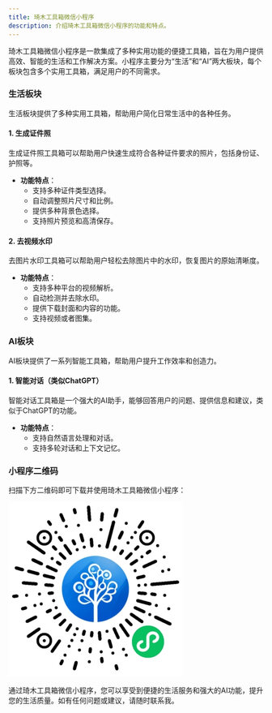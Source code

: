 ```yaml
---
title: 琦木工具箱微信小程序
description: 介绍琦木工具箱微信小程序的功能和特点。
---
```



琦木工具箱微信小程序是一款集成了多种实用功能的便捷工具箱，旨在为用户提供高效、智能的生活和工作解决方案。小程序主要分为“生活”和“AI”两大板块，每个板块包含多个实用工具箱，满足用户的不同需求。

### 生活板块

生活板块提供了多种实用工具箱，帮助用户简化日常生活中的各种任务。

#### 1. 生成证件照

生成证件照工具箱可以帮助用户快速生成符合各种证件要求的照片，包括身份证、护照等。

- **功能特点**：
  - 支持多种证件类型选择。
  - 自动调整照片尺寸和比例。
  - 提供多种背景色选择。
  - 支持照片预览和高清保存。

#### 2. 去视频水印

去图片水印工具箱可以帮助用户轻松去除图片中的水印，恢复图片的原始清晰度。

- **功能特点**：
  - 支持多种平台的视频解析。
  - 自动检测并去除水印。
  - 提供下载封面和内容的功能。
  - 支持视频或者图集。

### AI板块

AI板块提供了一系列智能工具箱，帮助用户提升工作效率和创造力。

#### 1. 智能对话（类似ChatGPT）

智能对话工具箱是一个强大的AI助手，能够回答用户的问题、提供信息和建议，类似于ChatGPT的功能。

- **功能特点**：
  - 支持自然语言处理和对话。
  - 支持多轮对话和上下文记忆。

### 小程序二维码

扫描下方二维码即可下载并使用琦木工具箱微信小程序：

![琦木工具箱微信小程序二维码](../../..//assets/small.jpg "琦木工具箱微信小程序二维码")

通过琦木工具箱微信小程序，您可以享受到便捷的生活服务和强大的AI功能，提升您的生活质量。如有任何问题或建议，请随时联系我。
